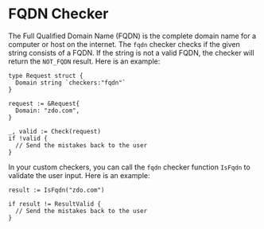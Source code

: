 # FQDN Checker

The Full Qualified Domain Name (FQDN) is the complete domain name for a computer or host on the internet. The ```fqdn``` checker checks if the given string consists of a FQDN. If the string is not a valid FQDN, the checker will return the ```NOT_FQDN``` result. Here is an example:

```golang
type Request struct {
  Domain string `checkers:"fqdn"`
}

request := &Request{
  Domain: "zdo.com",
}

_, valid := Check(request)
if !valid {
  // Send the mistakes back to the user
}
```

In your custom checkers, you can call the ```fqdn``` checker function ```IsFqdn``` to validate the user input. Here is an example:

```golang
result := IsFqdn("zdo.com")

if result != ResultValid {
  // Send the mistakes back to the user
}
```
